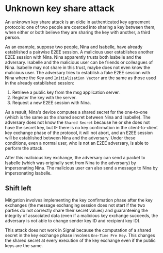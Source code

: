 # Unknown key share attack

An unknown key share attack is an oldie in authenticated key agreement protocols: one of two people are coerced into 
sharing a key between them, when either or both believe they are sharing the key with another, a third person.

As an example, suppose two people, Nina and Isabelle, have already established a pairwise E2EE session. A malicious 
user establishes another E2EE session with Nina. Nina apparently trusts both Isabelle and the adversary. Isabelle 
and the malicious user can be friends or colleagues of Nina. Isabelle may not share in this trust, maybe does not 
even know the malicious user. The adversary tries to establish a fake E2EE session with Nina where the Key and 
`Initialisation Vector` are the same as those used in the already established session:

1. Retrieve a public key from the msg application server.
2. Register the key with the server.
3. Request a new E2EE session with Nina.

As a result, Nina's device computes a shared secret for the one-to-one (which is the same as the shared secret 
between Nina and Isabelle). The adversary does not know the `Shared Secret` because he or she does not have the 
secret key, but IF there is no key confirmation in the client-to-client key exchange phase of the protocol, it will 
not abort, and an E2EE session will be established between Nina and the adversary. Under these conditions, even a 
normal user, who is not an E2EE adversary, is able to perform the attack.

After this malicious key exchange, the adversary can send a packet to Isabelle (which was originally sent from Nina 
to the adversary) by impersonating Nina. The malicious user can also send a message to Nina by impersonating Isabelle.

## Shift left

Mitigation involves implementing the key confirmation phase after the key exchanges (the message exchanging session 
does not start if the two parties do not correctly share their secret values) and guaranteeing the integrity of 
associated data (even if a malicious key exchange succeeds, the adversary is not able to change sender key ID and 
recipient key ID).

This attack does not work in Signal because the computation of a shared secret in the key exchange phase involves 
`One-Time Pre Key`. This changes the shared secret at every execution of the key exchange even if the public keys 
are the same.

